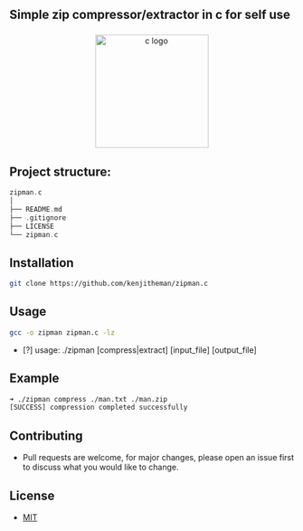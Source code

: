 ## Simple zip compressor/extractor in c for self use

###

<div align="center">
  <img src="https://cdn.jsdelivr.net/gh/devicons/devicon/icons/c/c-line.svg" height="200" alt="c logo"  />
</div>

###

## Project structure:

```c
zipman.c
│
├── README.md
├── .gitignore
├── LICENSE
└── zipman.c
```

## Installation

```sh
git clone https://github.com/kenjitheman/zipman.c
```

## Usage

```sh
gcc -o zipman zipman.c -lz
```

- [?] usage: ./zipman [compress|extract] [input_file] [output_file]

## Example

```sh
➜ ./zipman compress ./man.txt ./man.zip
[SUCCESS] compression completed successfully
```

## Contributing

- Pull requests are welcome, for major changes, please open an issue first to
  discuss what you would like to change.

## License

- [MIT](https://choosealicense.com/licenses/mit/)
